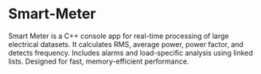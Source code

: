 # Smart-Meter
Smart Meter is a C++ console app for real-time processing of large electrical datasets. It calculates RMS, average power, power factor, and detects frequency. Includes alarms and load-specific analysis using linked lists. Designed for fast, memory-efficient performance.
